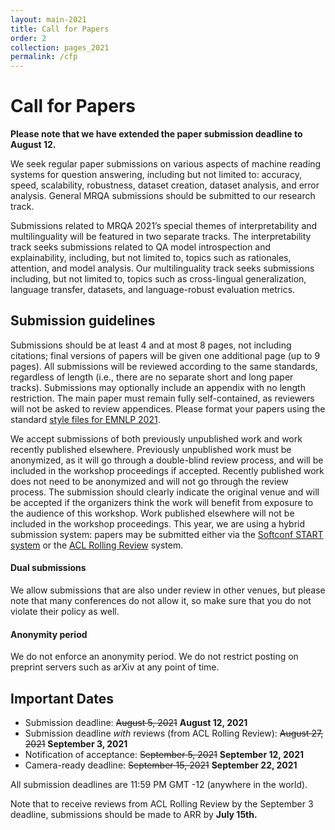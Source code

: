 ```yaml
---
layout: main-2021
title: Call for Papers
order: 2
collection: pages_2021
permalink: /cfp
---
```

# Call for Papers
**Please note that we have extended the paper submission deadline to August 12.**

We seek regular paper submissions on various aspects of machine reading systems for question answering, including but not limited to: accuracy, speed, scalability, robustness, dataset creation, dataset analysis, and error analysis. General MRQA submissions should be submitted to our research track.

Submissions related to MRQA 2021’s special themes of interpretability and multilinguality will be featured in two separate tracks. The interpretability track seeks submissions related to QA model introspection and explainability, including, but not limited to, topics such as rationales, attention, and model analysis. Our multilinguality track seeks submissions including, but not limited to, topics such as cross-lingual generalization, language transfer, datasets, and language-robust evaluation metrics.

## Submission guidelines
Submissions should be at least 4 and at most 8 pages, not including citations; final versions of papers will be given one additional page (up to 9 pages).  All submissions will be reviewed according to the same standards, regardless of length (i.e., there are no separate short and long paper tracks). Submissions may optionally include an appendix with no length restriction. The main paper must remain fully self-contained, as reviewers will not be asked to review appendices.  Please format your papers using the standard [style files for EMNLP 2021](https://2021.emnlp.org/call-for-papers/style-and-formatting).

We accept submissions of both previously unpublished work and work recently published elsewhere. Previously unpublished work must be anonymized, as it will go through a double-blind review process, and will be included in the workshop proceedings if accepted. Recently published work does not need to be anonymized and will not go through the review process. The submission should clearly indicate the original venue and will be accepted if the organizers think the work will benefit from exposure to the audience of this workshop. Work published elsewhere will not be included in the workshop proceedings. This year, we are using a hybrid submission system: papers may be submitted either via the [Softconf START system](https://www.softconf.com/emnlp2021/MRQA) or the [ACL Rolling Review](https://aclrollingreview.org/) system.

#### Dual submissions
We allow submissions that are also under review in other venues, but please note that many conferences do not allow it, so make sure that you do not violate their policy as well.

#### Anonymity period
We do not enforce an anonymity period. We do not restrict posting on preprint servers such as arXiv at any point of time.

## Important Dates
- Submission deadline: ~~August 5, 2021~~ **August 12, 2021**
- Submission deadline *with* reviews (from ACL Rolling Review): ~~August 27, 2021~~ **September 3, 2021**
- Notification of acceptance: ~~September 5, 2021~~ **September 12, 2021**
- Camera-ready deadline: ~~September 15, 2021~~ **September 22, 2021**

All submission deadlines are 11:59 PM GMT -12 (anywhere in the world).

Note that to receive reviews from ACL Rolling Review by the September 3 deadline, submissions should be made to ARR by **July 15th.**
